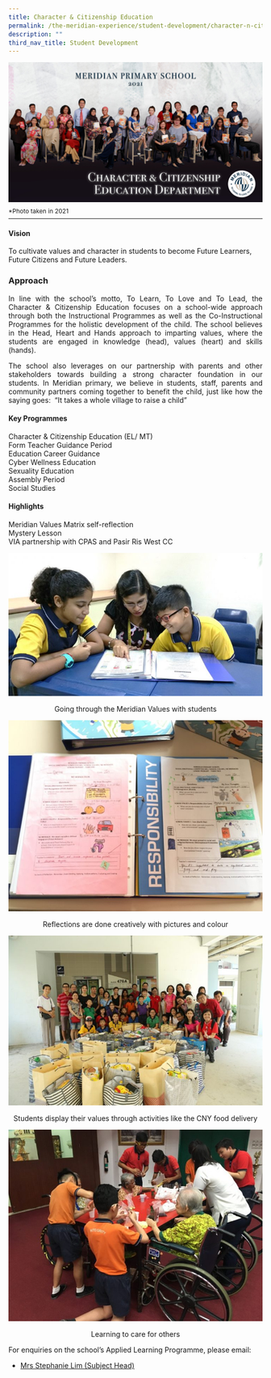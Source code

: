 ```yaml
---
title: Character & Citizenship Education
permalink: /the-meridian-experience/student-development/character-n-citizenship-education/
description: ""
third_nav_title: Student Development
---
```

![](/images/Our%20Staff/CCE%20Department.jpg)
<p style="line-height:0.1em; font-size: 12px;">*Photo taken in 2021</p>
<hr>


#### Vision

<p>To cultivate values and character in students to become Future Learners, Future Citizens and Future Leaders.</p>

### Approach
<p align = "justify">In line with the school’s motto, To Learn, To Love and To Lead, the Character & Citizenship Education focuses on a school-wide approach through both the Instructional Programmes as well as the Co-Instructional Programmes for the holistic development of the child. The school believes in the Head, Heart and Hands approach to imparting values, where the students are engaged in knowledge (head), values (heart) and skills (hands). </p>
  

<p align = "justify">The school also leverages on our partnership with parents and other stakeholders towards building a strong character foundation in our students. In Meridian primary, we believe in students, staff, parents and community partners coming together to benefit the child, just like how the saying goes:  “It takes a whole village to raise a child”</p>

#### Key Programmes

Character & Citizenship Education (EL/ MT) <br>
Form Teacher Guidance Period <br>
Education Career Guidance <br>
Cyber Wellness Education <br>
Sexuality Education <br>
Assembly Period <br>
Social Studies

#### Highlights
Meridian Values Matrix self-reflection<br>
Mystery Lesson<br>
VIA partnership with CPAS and Pasir Ris West CC

![](/images/CCE/CCE-1.jpg)
<p align = "center">Going through the Meridian Values with students</p>

![](/images/CCE/CCE-2.jpg)
<p align = "center">Reflections are done creatively with pictures and colour</p>

![](/images/CCE/CCE-3.jpg)
<p align = "center">Students display their values through activities like the CNY food delivery</p>

![](/images/CCE/CCE-4.jpg)
<p align = "center">Learning to care for others</p>

<p>For enquiries on the school’s Applied Learning Programme, please email:</p><a href="mailto:Wan_Boon_Tay@moe.edu.sg"><ul><li>Mrs Stephanie Lim (Subject Head)</ul></li></a>
  